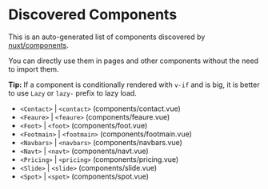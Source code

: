 # Discovered Components

This is an auto-generated list of components discovered by [nuxt/components](https://github.com/nuxt/components).

You can directly use them in pages and other components without the need to import them.

**Tip:** If a component is conditionally rendered with `v-if` and is big, it is better to use `Lazy` or `lazy-` prefix to lazy load.

- `<Contact>` | `<contact>` (components/contact.vue)
- `<Feaure>` | `<feaure>` (components/feaure.vue)
- `<Foot>` | `<foot>` (components/foot.vue)
- `<Footmain>` | `<footmain>` (components/footmain.vue)
- `<Navbars>` | `<navbars>` (components/navbars.vue)
- `<Navt>` | `<navt>` (components/navt.vue)
- `<Pricing>` | `<pricing>` (components/pricing.vue)
- `<Slide>` | `<slide>` (components/slide.vue)
- `<Spot>` | `<spot>` (components/spot.vue)
